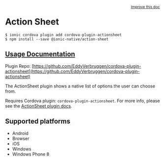 <a style="float:right;font-size:12px;" href="http://github.com/ionic-team/ionic-native/edit/master/src/@ionic-native/plugins/action-sheet/index.ts#L53">
  Improve this doc
</a>

# Action Sheet

```
$ ionic cordova plugin add cordova-plugin-actionsheet
$ npm install --save @ionic-native/action-sheet
```

## [Usage Documentation](https://ionicframework.com/docs/native/action-sheet/)

Plugin Repo: [https://github.com/EddyVerbruggen/cordova-plugin-actionsheet](https://github.com/EddyVerbruggen/cordova-plugin-actionsheet)

The ActionSheet plugin shows a native list of options the user can choose from.

Requires Cordova plugin: `cordova-plugin-actionsheet`. For more info, please see the [ActionSheet plugin docs](https://github.com/EddyVerbruggen/cordova-plugin-actionsheet).

## Supported platforms
- Android
- Browser
- iOS
- Windows
- Windows Phone 8



